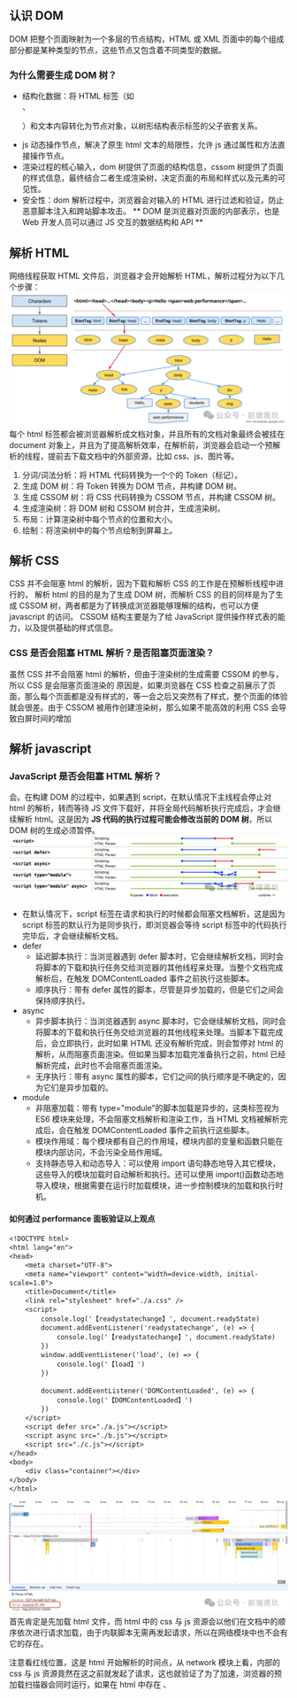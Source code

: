 ## 认识 DOM

DOM 把整个页面映射为一个多层的节点结构，HTML 或 XML 页面中的每个组成部分都是某种类型的节点，这些节点又包含着不同类型的数据。

### 为什么需要生成 DOM 树？

- 结构化数据：将 HTML 标签（如<div>、<p>）和文本内容转化为节点对象，以树形结构表示标签的父子嵌套关系。
- js 动态操作节点，解决了原生 html 文本的局限性，允许 js 通过属性和方法直接操作节点。
- 渲染过程的核心输入，dom 树提供了页面的结构信息，cssom 树提供了页面的样式信息，最终结合二者生成渲染树，决定页面的布局和样式以及元素的可见性。
- 安全性：dom 解析过程中，浏览器会对输入的 HTML 进行过滤和验证，防止恶意脚本注入和跨站脚本攻击。
  ** DOM 是浏览器对页面的内部表示，也是 Web 开发人员可以通过 JS 交互的数据结构和 API **

## 解析 HTML

网络线程获取 HTML 文件后，浏览器才会开始解析 HTML，解析过程分为以下几个步骤：
![](./image/640.webp)
每个 html 标签都会被浏览器解析成文档对象，并且所有的文档对象最终会被挂在 document 对象上，并且为了提高解析效率，在解析前，浏览器会启动一个预解析的线程，提前去下载文档中的外部资源，比如 css、js、图片等。

1. 分词/词法分析：将 HTML 代码转换为一个个的 Token（标记）。
2. 生成 DOM 树：将 Token 转换为 DOM 节点，并构建 DOM 树。
3. 生成 CSSOM 树：将 CSS 代码转换为 CSSOM 节点，并构建 CSSOM 树。
4. 生成渲染树：将 DOM 树和 CSSOM 树合并，生成渲染树。
5. 布局：计算渲染树中每个节点的位置和大小。
6. 绘制：将渲染树中的每个节点绘制到屏幕上。

## 解析 CSS

CSS 并不会阻塞 html 的解析，因为下载和解析 CSS 的工作是在预解析线程中进行的，
解析 html 的目的是为了生成 DOM 树，而解析 CSS 的目的同样是为了生成 CSSOM 树，两者都是为了转换成浏览器能够理解的结构，也可以方便 javascript 的访问。
CSSOM 结构主要是为了给 JavaScript 提供操作样式表的能力，以及提供基础的样式信息。

### CSS 是否会阻塞 HTML 解析？是否阻塞页面渲染？

虽然 CSS 并不会阻塞 html 的解析，但由于渲染树的生成需要 CSSOM 的参与，所以 CSS 是会阻塞页面渲染的
原因是，如果浏览器在 CSS 检查之前展示了页面，那么每个页面都是没有样式的，等一会之后又突然有了样式，整个页面的体验就会很差。由于 CSSOM 被用作创建渲染树，那么如果不能高效的利用 CSS 会导致白屏时间的增加

## 解析 javascript

### JavaScript 是否会阻塞 HTML 解析？

会。在构建 DOM 的过程中，如果遇到 script，在默认情况下主线程会停止对 html 的解析，转而等待 JS 文件下载好，并将全局代码解析执行完成后，才会继续解析 html。这是因为 **JS 代码的执行过程可能会修改当前的 DOM 树**，所以 DOM 树的生成必须暂停。
![](./image/641.webp)

- 在默认情况下，script 标签在请求和执行的时候都会阻塞文档解析，这是因为 script 标签的默认行为是同步执行，即浏览器会等待 script 标签中的代码执行完毕后，才会继续解析文档。
- defer
  - 延迟脚本执行：当浏览器遇到 defer 脚本时，它会继续解析文档，同时会将脚本的下载和执行任务交给浏览器的其他线程来处理。当整个文档完成解析后，在触发 DOMContentLoaded 事件之前执行这些脚本。
  - 顺序执行：带有 defer 属性的脚本，尽管是异步加载的，但是它们之间会保持顺序执行。
- async
  - 异步脚本执行：当浏览器遇到 async 脚本时，它会继续解析文档，同时会将脚本的下载和执行任务交给浏览器的其他线程来处理。当脚本下载完成后，会立即执行，此时如果 HTML 还没有解析完成，则会暂停对 html 的解析，从而阻塞页面渲染。但如果当脚本加载完准备执行之前，html 已经解析完成，此时也不会阻塞页面渲染。
  - 无序执行：带有 async 属性的脚本，它们之间的执行顺序是不确定的，因为它们是异步加载的。
- module
  - 非阻塞加载：带有 type="module"的脚本加载是异步的，这类标签视为 ES6 模块来处理，不会阻塞文档解析和渲染工作，当 HTML 文档被解析完成后，会在触发 DOMContentLoaded 事件之前执行这些脚本。
  - 模块作用域：每个模块都有自己的作用域，模块内部的变量和函数只能在模块内部访问，不会污染全局作用域。
  - 支持静态导入和动态导入：可以使用 import 语句静态地导入其它模块，这些导入的模块加载时自动解析和执行。还可以使用 import()函数动态地导入模块，根据需要在运行时加载模块，进一步控制模块的加载和执行时机。

#### 如何通过 performance 面板验证以上观点

```
<!DOCTYPE html>
<html lang="en">
<head>
    <meta charset="UTF-8">
    <meta name="viewport" content="width=device-width, initial-scale=1.0">
    <title>Document</title>
    <link rel="stylesheet" href="./a.css" />
    <script>
        console.log('【readystatechange】', document.readyState)
        document.addEventListener('readystatechange', (e) => {
            console.log('【readystatechange】', document.readyState)
        })
        window.addEventListener('load', (e) => {
            console.log('【load】')
        })

        document.addEventListener('DOMContentLoaded', (e) => {
            console.log('【DOMContentLoaded】')
        })
    </script>
    <script defer src="./a.js"></script>
    <script async src="./b.js"></script>
    <script src="./c.js"></script>
</head>
<body>
    <div class="container"></div>
</body>
</html>
```

![](./image/642.webp)
首先肯定是先加载 html 文件，而 html 中的 css 与 js 资源会以他们在文档中的顺序依次进行请求加载，由于内联脚本无需再发起请求，所以在网络模块中也不会有它的存在。

注意看红线位置，这是 html 开始解析的时间点，从 network 模块上看，内部的 css 与 js 资源竟然在这之前就发起了请求，这也就验证了为了加速，浏览器的预加载扫描器会同时运行，如果在 html 中存在 <link>、<script>、img 等标签，预加载扫描器会把这些请求传递给浏览器进程中的网络线程进行相关资源的下载。

从图中我们可以看到，a.css 与 c.js 文件右上角都出现了红色标注，这是代表这两个文件都会阻塞页面的渲染

### JavaScript 的异步加载机制如何影响解析过程？

### 如何通过 performance 面板验证以上观点

(https://mp.weixin.qq.com/s/2cW6Vx-m3WVaNckHzyvfVw)
